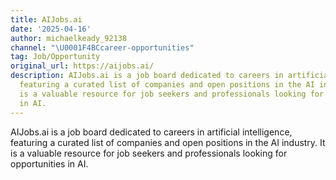 ```yaml
---
title: AIJobs.ai
date: '2025-04-16'
author: michaelkeady_92138
channel: "\U0001F4BCcareer-opportunities"
tag: Job/Opportunity
original_url: https://aijobs.ai/
description: AIJobs.ai is a job board dedicated to careers in artificial intelligence,
  featuring a curated list of companies and open positions in the AI industry. It
  is a valuable resource for job seekers and professionals looking for opportunities
  in AI.
---
```


AIJobs.ai is a job board dedicated to careers in artificial intelligence, featuring a curated list of companies and open positions in the AI industry. It is a valuable resource for job seekers and professionals looking for opportunities in AI.